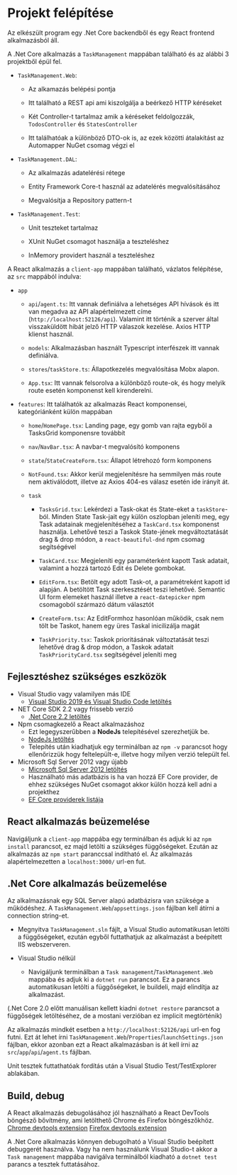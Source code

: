 
  

# Projekt felépítése

Az elkészült program egy .Net Core backendből és egy React frontend alkalmazásból áll.

A .Net Core alkalmazás a `TaskManagement` mappában található és az alábbi 3 projektből épül fel.

-  `TaskManagement.Web`:

	- Az alkamazás belépési pontja

	- Itt található a REST api ami kiszolgálja a beérkező HTTP kéréseket

	- Két Controller-t tartalmaz amik a kéréseket feldolgozzák, `TodosController` és `StatesController`

	- Itt találhatóak a különböző DTO-ok is, az ezek közötti átalakítást az Automapper NuGet csomag végzi el

-  `TaskManagement.DAL`:

	- Az alkalmazás adatelérési rétege

	- Entity Framework Core-t használ az adatelérés megvalósításához

	- Megvalósítja a Repository pattern-t

-  `TaskManagement.Test`:

	- Unit teszteket tartalmaz

	- XUnit NuGet csomagot használja a teszteléshez

	- InMemory providert használ a teszteléshez

  

A React alkalmazás a `client-app` mappában található, vázlatos felépítése, az `src` mappából indulva:

  

-  `app`

	-  `api`/`agent.ts`: Itt vannak definiálva a lehetséges API hívások és itt van megadva az API alapértelmezett címe (`http://localhost:52126/api`). Valamint itt történik a szerver által visszaküldött hibát jelző HTTP válaszok kezelése. Axios HTTP klienst használ.

	-  `models`: Alkalmazásban használt Typescript interfészek itt vannak definiálva.

	-  `stores`/`taskStore.ts`: Állapotkezelés megvalósítása Mobx alapon.

	-  `App.tsx`: Itt vannak felsorolva a különböző route-ok, és hogy melyik route esetén komponenst kell kirenderelni.

-  `features`: Itt találhatók az alkalmazás React komponensei, kategóriánként külön mappában

	-  `home`/`HomePage.tsx`: Landing page, egy gomb van rajta egyből a TasksGrid komponensre továbbít

	-  `nav`/`NavBar.tsx`: A navbar-t megvalósító komponens

	-  `state`/`StateCreateForm.tsx`: Állapot létrehozó form komponens

	-  `NotFound.tsx`: Akkor kerül megjelenítésre ha semmilyen más route nem aktiválódott, illetve az Axios 404-es válasz esetén ide irányít át.

	-  `task`

		-  `TasksGrid.tsx`: Lekérdezi a Task-okat és State-eket a `taskStore`-ból. Minden State Task-jait egy külön oszlopban jeleníti meg, egy Task adatainak megjelenítéséhez a `TaskCard.tsx` komponenst használja. Lehetővé teszi a Taskok State-jének megváltoztatását drag & drop módon, a `react-beautiful-dnd` npm csomag segítségével

		-  `TaskCard.tsx`: Megjeleníti egy paraméterként kapott Task adatait, valamint a hozzá tartozó Edit és Delete gombokat.

		-  `EditForm.tsx`: Betölt egy adott Task-ot, a paramétreként kapott id alapján. A betöltött Task szerkesztését teszi lehetővé. Semantic UI form elemeket használ illetve a `react-datepicker` npm csomagoból származó dátum választót

		-  `CreateForm.tsx`: Az EditFormhoz hasonlóan működik, csak nem tölt be Taskot, hanem egy üres Taskal inicilizálja magát

		-  `TaskPriority.tsx`: Taskok prioritásának változtatását teszi lehetővé drag & drop módon, a Taskok adatait `TaskPriorityCard.tsx` segítségével jeleníti meg

## Fejlesztéshez szükséges eszközök
-  Visual Studio vagy valamilyen más IDE
	- [Visual Studio 2019 és Visual Studio Code letöltés](https://visualstudio.microsoft.com/downloads/)
- NET Core SDK 2.2 vagy frissebb verzió 
	- [.Net Core 2.2 letöltés](https://dotnet.microsoft.com/download/dotnet-core/2.2)
- Npm csomagkezelő a React alkalmazáshoz
	- Ezt legegyszerűbben a **NodeJs** telepítésével szerezhetjük be.
	- [NodeJs letöltés](https://nodejs.org/en/download/)
	- Telepítés után kiadhatjuk egy terminálban az `npm -v` parancsot hogy ellenőrizzük hogy feltelepült-e, illetve hogy milyen verzió települt fel.
- Microsoft Sql Server 2012 vagy újabb
	- [Microsoft Sql Server 2012 letöltés](https://www.microsoft.com/en-us/download/details.aspx?id=29062)
	- Használható más adatbázis is ha van hozzá EF Core provider, de ehhez szükséges NuGet csomagot akkor külön hozzá kell adni a projekthez
	- [EF Core providerek listája](https://docs.microsoft.com/en-us/ef/core/providers/?tabs=dotnet-core-cli)
  

## React alkalmazás beüzemelése

Navigáljunk a `client-app` mappába egy terminálban és adjuk ki az `npm install` parancsot, ez majd letölti a szükséges függőségeket.
Ezután az alkalmazás az `npm start` paranccsal indítható el.
Az alkalmazás alapértelmezetten a `localhost:3000/` url-en fut.

  
  
## .Net Core alkalmazás beüzemelése

  

Az alkalmazásnak egy SQL Server alapú adatbázisra van szüksége a működéshez. A `TaskManagement.Web`/`appsettings.json` fájlban kell átírni a connection string-et.

  

- Megnyitva `TaskManagement.sln` fájlt, a Visual Studio automatikusan letölti a függőségeket, ezután egyből futtathatjuk az alkalmazást a beépített IIS webszerveren.

- Visual Studio nélkül
	- Navigáljunk terminálban a `Task management`/`TaskManagement.Web` mappába és adjuk ki a `dotnet run` parancsot. Ez a parancs automatikusan letölti a függőségeket, le buildeli, majd elindítja az alkalmazást.

(.Net Core 2.0 előtt manuálisan kellett kiadni `dotnet restore` parancsot a függőségek letöltéséhez, de a mostani verzióban ez implicit megtörténik) 

Az alkalmazás mindkét esetben a `http://localhost:52126/api` url-en fog futni.
Ezt át lehet írni `TaskManagement.Web`/`Properties`/`launchSettings.json` fájlban, ekkor azonban ezt a React alkalmazásban is át kell írni az `src`/`app`/`api`/`agent.ts` fájlban.

Unit tesztek futtathatóak fordítás után a Visual Studio Test/TestExplorer ablakában.

## Build, debug

A React alkalmazás debugolásához jól használható a React DevTools böngésző bővítmény, ami letölthető Chrome és Firefox böngészőkhöz.
[Chrome devtools extension](https://chrome.google.com/webstore/detail/react-developer-tools/fmkadmapgofadopljbjfkapdkoienihi)
[Firefox devtools extension](https://addons.mozilla.org/hu/firefox/addon/react-devtools/)

A .Net Core alkalmazás könnyen debugolható a Visual Studio beépített debuggerét használva. 
Vagy ha nem használunk Visual Studio-t akkor a `Task management` mappába navigálva terminálból kiadható a `dotnet test`
parancs a tesztek futtatásához.
